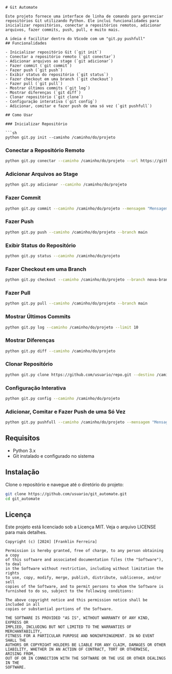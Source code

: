 ```plaintext
# Git Automate

Este projeto fornece uma interface de linha de comando para gerenciar repositórios Git utilizando Python. Ele inclui funcionalidades para inicializar repositórios, conectar a repositórios remotos, adicionar arquivos, fazer commits, push, pull, e muito mais.

A ideia é facilitar dentro do VScode com um "git.py pushfull"
## Funcionalidades

- Inicializar repositório Git (`git init`)
- Conectar a repositório remoto (`git conectar`)
- Adicionar arquivos ao stage (`git adicionar`)
- Fazer commit (`git commit`)
- Fazer push (`git push`)
- Exibir status do repositório (`git status`)
- Fazer checkout em uma branch (`git checkout`)
- Fazer pull (`git pull`)
- Mostrar últimos commits (`git log`)
- Mostrar diferenças (`git diff`)
- Clonar repositório (`git clone`)
- Configuração interativa (`git config`)
- Adicionar, comitar e fazer push de uma só vez (`git pushfull`)

## Como Usar

### Inicializar Repositório

```sh
python git.py init --caminho /caminho/do/projeto
```

### Conectar a Repositório Remoto

```sh
python git.py conectar --caminho /caminho/do/projeto --url https://github.com/usuario/repo.git --branch main
```

### Adicionar Arquivos ao Stage

```sh
python git.py adicionar --caminho /caminho/do/projeto
```

### Fazer Commit

```sh
python git.py commit --caminho /caminho/do/projeto --mensagem "Mensagem do commit"
```

### Fazer Push

```sh
python git.py push --caminho /caminho/do/projeto --branch main
```

### Exibir Status do Repositório

```sh
python git.py status --caminho /caminho/do/projeto
```

### Fazer Checkout em uma Branch

```sh
python git.py checkout --caminho /caminho/do/projeto --branch nova-branch
```

### Fazer Pull

```sh
python git.py pull --caminho /caminho/do/projeto --branch main
```

### Mostrar Últimos Commits

```sh
python git.py log --caminho /caminho/do/projeto --limit 10
```

### Mostrar Diferenças

```sh
python git.py diff --caminho /caminho/do/projeto
```

### Clonar Repositório

```sh
python git.py clone https://github.com/usuario/repo.git --destino /caminho/do/destino
```

### Configuração Interativa

```sh
python git.py config --caminho /caminho/do/projeto
```

### Adicionar, Comitar e Fazer Push de uma Só Vez

```sh
python git.py pushfull --caminho /caminho/do/projeto --mensagem "Mensagem do commit"
```

## Requisitos

- Python 3.x
- Git instalado e configurado no sistema

## Instalação

Clone o repositório e navegue até o diretório do projeto:

```sh
git clone https://github.com/usuario/git_automate.git
cd git_automate
```

## Licença

Este projeto está licenciado sob a Licença MIT. Veja o arquivo LICENSE para mais detalhes.
```
Copyright (c) [2024] [Franklin Ferreira]

Permission is hereby granted, free of charge, to any person obtaining a copy
of this software and associated documentation files (the "Software"), to deal
in the Software without restriction, including without limitation the rights
to use, copy, modify, merge, publish, distribute, sublicense, and/or sell
copies of the Software, and to permit persons to whom the Software is
furnished to do so, subject to the following conditions:

The above copyright notice and this permission notice shall be included in all
copies or substantial portions of the Software.

THE SOFTWARE IS PROVIDED "AS IS", WITHOUT WARRANTY OF ANY KIND, EXPRESS OR
IMPLIED, INCLUDING BUT NOT LIMITED TO THE WARRANTIES OF MERCHANTABILITY,
FITNESS FOR A PARTICULAR PURPOSE AND NONINFRINGEMENT. IN NO EVENT SHALL THE
AUTHORS OR COPYRIGHT HOLDERS BE LIABLE FOR ANY CLAIM, DAMAGES OR OTHER
LIABILITY, WHETHER IN AN ACTION OF CONTRACT, TORT OR OTHERWISE, ARISING FROM,
OUT OF OR IN CONNECTION WITH THE SOFTWARE OR THE USE OR OTHER DEALINGS IN THE
SOFTWARE.
```